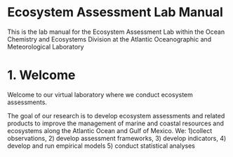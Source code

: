 # Ecosystem Assessment Lab Manual
This is the lab manual for the Ecosystem Assessment Lab within the Ocean Chemistry and Ecosystems Division at the Atlantic Oceanographic and Meteorological Laboratory

# 1. Welcome
Welcome to our virtual laboratory where we conduct ecosystem assessments. 

The goal of our research is to develop ecosystem assessments and related products to improve the management of marine and coastal resources and ecosystems along the Atlantic Ocean and Gulf of Mexico. We: 
       1)collect observations, 
       2) develop assessment frameworks, 
       3) develop indicators, 
       4) develop and run empirical models
       5) conduct statistical analyses
       
       
